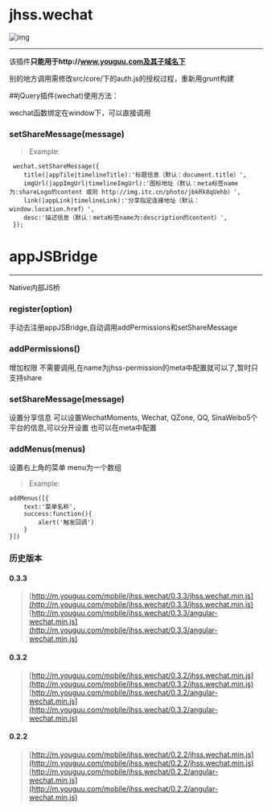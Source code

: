 # jhss.wechat

![img](https://travis-ci.org/gexiaowei/jhss.wechat.svg)

------

该插件**只能用于http://www.youguu.com及其子域名下**

别的地方调用需修改src/core/下的auth.js的授权过程，重新用grunt构建


##jQuery插件(wechat)使用方法：

wechat函数绑定在window下，可以直接调用

### setShareMessage(message)
> Example:
```
 wechat.setShareMessage({
    title(|appTile|timelineTitle):'标题信息（默认：document.title）',
    imgUrl(|appImgUrl|timelineImgUrl):'图标地址（默认：meta标签name为:shareLogo的content 或则 http://img.itc.cn/photo/jbkRk8qUehb）',
    link(|appLink|timelineLink):'分享指定连接地址（默认：window.location.href）',
    desc:'描述信息（默认：meta标签name为:description的content）',
 });
```

# appJSBridge
------

Native内部JS桥

### register(option)

手动去注册appJSBridge,自动调用addPermissions和setShareMessage

### addPermissions()

增加权限 不需要调用,在name为jhss-permission的meta中配置就可以了,暂时只支持share

### setShareMessage(message)
设置分享信息 可以设置WechatMoments, Wechat, QZone, QQ, SinaWeibo5个平台的信息,可以分开设置 也可以在meta中配置

### addMenus(menus)
设置右上角的菜单 menu为一个数组
> Example:
```
addMenus([{
    text:'菜单名称',
    success:function(){
        alert('触发回调')
    }
}])
```

### 历史版本

#### 0.3.3
> [http://m.youguu.com/mobile/jhss.wechat/0.3.3/jhss.wechat.min.js](http://m.youguu.com/mobile/jhss.wechat/0.3.3/jhss.wechat.min.js)
> [http://m.youguu.com/mobile/jhss.wechat/0.3.3/angular-wechat.min.js](http://m.youguu.com/mobile/jhss.wechat/0.3.3/angular-wechat.min.js)

#### 0.3.2
> [http://m.youguu.com/mobile/jhss.wechat/0.3.2/jhss.wechat.min.js](http://m.youguu.com/mobile/jhss.wechat/0.3.2/jhss.wechat.min.js)
> [http://m.youguu.com/mobile/jhss.wechat/0.3.2/angular-wechat.min.js](http://m.youguu.com/mobile/jhss.wechat/0.3.2/angular-wechat.min.js)

#### 0.2.2
> [http://m.youguu.com/mobile/jhss.wechat/0.2.2/jhss.wechat.min.js](http://m.youguu.com/mobile/jhss.wechat/0.2.2/jhss.wechat.min.js)
> [http://m.youguu.com/mobile/jhss.wechat/0.2.2/angular-wechat.min.js](http://m.youguu.com/mobile/jhss.wechat/0.2.2/angular-wechat.min.js)